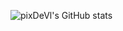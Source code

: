![pixDeVl's GitHub stats](https://github-readme-stats.vercel.app/api?username=oauthority&theme=midnight-purple&show_icons=true)
